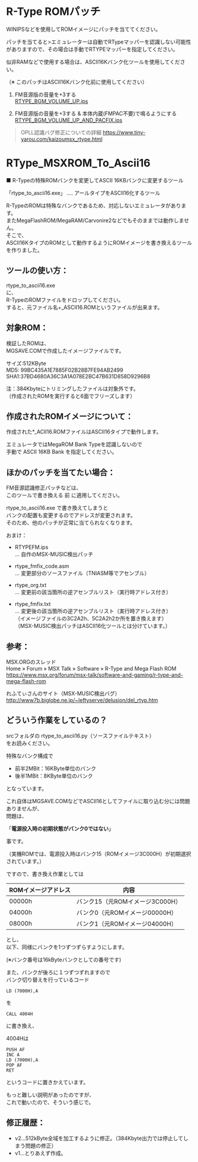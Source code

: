 ﻿
# R-Type ROMパッチ

WINIPSなどを使用してROMイメージにパッチを当ててください。

パッチを当てると>エミュレーターは自動でRTypeマッパーを認識しない可能性がありますので、その場合は手動でRTYPEマッパーを指定してください。

似非RAMなどで使用する場合は、ASCII16Kバンク化ツールを使用してください。

（※ このパッチはASCII16Kバンク化前に使用してください）


1. FM音源版の音量を+3する  
    [RTYPE_BGM_VOLUME_UP.ips](RTYPE_BGM_VOLUME_UP.ips)

2. FM音源版の音量を+3する & 本体内蔵(FMPAC不要)で鳴るようにする  
    [RTYPE_BGM_VOLUME_UP_AND_PACFIX.ips](RTYPE_BGM_VOLUME_UP_AND_PACFIX.ips)

> OPLL認識バグ修正についての詳細
> https://www.tiny-yarou.com/kaizoumsx_rtype.html


# RType_MSXROM_To_Ascii16  
  
■ R-Typeの特殊ROMバンクを変更してASCII 16KBバンクに変更するツール  
  
「rtype_to_ascii16.exe」 .... アールタイプをASCII16化するツール  
  
R-TypeのROMは特殊なバンクであるため、対応しないエミュレータがあります。  
またMegaFlashROM/MegaRAM/Carvonire2などでもそのままでは動作しません。  
そこで、  
ASCII16KタイプのROMとして動作するようにROMイメージを書き換えるツール  
を作りました。  
  
## ツールの使い方：  
  
rtype_to_ascii16.exe  
に、  
R-TypeのROMファイルをドロップしてください。  
すると、元ファイル名+_ASCII16.ROMというファイルが出来ます。  
  
## 対象ROM：  
  
検証したROMは、  
MGSAVE.COMで作成したイメージファイルです。  
  
サイズ:512KByte  
MD5: 99BC435A1E7885F02B28B7FE94AB2499  
SHA1:37BD4680A36C3A1A078E2BC47B631D858D9296B8  
  
注：384Kbyteにトリミングしたファイルは対象外です。  
   （作成されたROMを実行すると6面でフリーズします）  
  
## 作成されたROMイメージについて：  
  
作成された*_ACII16.ROMファイルはASCII16タイプで動作します。  
  
エミュレータではMegaROM Bank Typeを認識しないので  
手動で ASCII 16KB Bank を指定してください。  
  
  
## ほかのパッチを当てたい場合：  
  
FM音源認識修正パッチなどは、  
このツールで書き換える 前 に適用してください。  
  
rtype_to_ascii16.exe で書き換えてしまうと  
バンクの配置も変更するのでアドレスが変更されます。  
そのため、他のパッチが正常に当てられなくなります。  
  
おまけ：  
-	RTYPEFM.ips  
	... 自作のMSX-MUSIC検出パッチ  
  
-	rtype_fmfix_code.asm  
	... 変更部分のソースファイル（TNIASM等でアセンブル）  
  
-	rtype_org.txt  
	... 変更前の該当箇所の逆アセンブルリスト（実行時アドレス付き）  
  
-	rtype_fmfix.txt  
	... 変更後の該当箇所の逆アセンブルリスト（実行時アドレス付き）  
	（イメージファイルの3C2A2h、5C2A2h2か所を置き換えます）  
	（MSX-MUSIC検出パッチはASCII16化ツールとは分けています。）  
  
## 参考：  
  
MSX.ORGのスレッド  
Home » Forum » MSX Talk » Software » R-Type and Mega Flash ROM  
https://www.msx.org/forum/msx-talk/software-and-gaming/r-type-and-mega-flash-rom  
  
れふてぃさんのサイト（MSX-MUSIC検出バグ）  
http://www7b.biglobe.ne.jp/~leftyserve/delusion/del_rtyp.htm  
  
## どういう作業をしているの？  
  
srcフォルダの rtype_to_ascii16.py（ソースファイルテキスト）  
をお読みください。  
  
特殊なバンク構成で  
- 前半2MBit：16KByte単位のバンク  
- 後半1MBit：8KByte単位のバンク  
  
となっています。  
  
これ自体はMGSAVE.COMなどでASCII16としてファイルに取り込む分には問題ありませんが、  
問題は、  
  
「**電源投入時の初期状態がバンク0ではない**」  
  
事です。  
  
（実機ROMでは、電源投入時はバンク15（ROMイメージ3C000H）が初期選択されています。）  
  
ですので、書き換え作業としては  
  
| ROMイメージアドレス | 内容 |  
|--|--|  
| 00000h|バンク15（元ROMイメージ3C000H）|  
| 04000h|バンク0（元ROMイメージ00000H）|  
| 08000h|バンク1（元ROMイメージ04000H）|  
  
とし、  
以下、同様にバンクを1つずつずらすようにします。  
  
 (※バンク番号は16kByteバンクとしての番号です)  
  
また、バンクが後ろに１つずつずれますので  
バンク切り替えを行っているコード  
  
	LD (7000H),A  
  
を  
  
	CALL 4004H  
  
に書き換え、  
  
4004Hは  
  
	PUSH AF  
	INC A  
	LD (7000H),A  
	POP AF  
	RET  
  
というコードに置きかえています。  
  
もっと難しい説明があったのですが、  
これで動いたので、そういう感じで。  
  
## 修正履歴：  
- v2...512kByte全域を加工するように修正。（384Kbyte出力では停止してしまう問題の修正）  
- v1...とりあえず作成。  
  